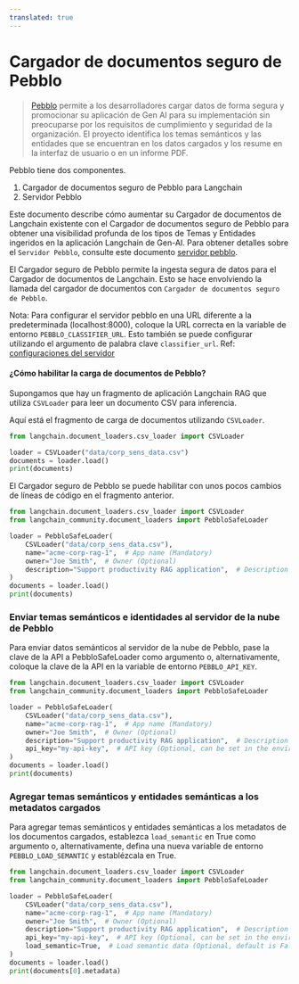 ```yaml
---
translated: true
---
```


# Cargador de documentos seguro de Pebblo

> [Pebblo](https://daxa-ai.github.io/pebblo/) permite a los desarrolladores cargar datos de forma segura y promocionar su aplicación de Gen AI para su implementación sin preocuparse por los requisitos de cumplimiento y seguridad de la organización. El proyecto identifica los temas semánticos y las entidades que se encuentran en los datos cargados y los resume en la interfaz de usuario o en un informe PDF.

Pebblo tiene dos componentes.

1. Cargador de documentos seguro de Pebblo para Langchain
1. Servidor Pebblo

Este documento describe cómo aumentar su Cargador de documentos de Langchain existente con el Cargador de documentos seguro de Pebblo para obtener una visibilidad profunda de los tipos de Temas y Entidades ingeridos en la aplicación Langchain de Gen-AI. Para obtener detalles sobre el `Servidor Pebblo`, consulte este documento [servidor pebblo](https://daxa-ai.github.io/pebblo/daemon).

El Cargador seguro de Pebblo permite la ingesta segura de datos para el Cargador de documentos de Langchain. Esto se hace envolviendo la llamada del cargador de documentos con `Cargador de documentos seguro de Pebblo`.

Nota: Para configurar el servidor pebblo en una URL diferente a la predeterminada (localhost:8000), coloque la URL correcta en la variable de entorno `PEBBLO_CLASSIFIER_URL`. Esto también se puede configurar utilizando el argumento de palabra clave `classifier_url`. Ref: [configuraciones del servidor](https://daxa-ai.github.io/pebblo/config)

#### ¿Cómo habilitar la carga de documentos de Pebblo?

Supongamos que hay un fragmento de aplicación Langchain RAG que utiliza `CSVLoader` para leer un documento CSV para inferencia.

Aquí está el fragmento de carga de documentos utilizando `CSVLoader`.

```python
from langchain.document_loaders.csv_loader import CSVLoader

loader = CSVLoader("data/corp_sens_data.csv")
documents = loader.load()
print(documents)
```

El Cargador seguro de Pebblo se puede habilitar con unos pocos cambios de líneas de código en el fragmento anterior.

```python
from langchain.document_loaders.csv_loader import CSVLoader
from langchain_community.document_loaders import PebbloSafeLoader

loader = PebbloSafeLoader(
    CSVLoader("data/corp_sens_data.csv"),
    name="acme-corp-rag-1",  # App name (Mandatory)
    owner="Joe Smith",  # Owner (Optional)
    description="Support productivity RAG application",  # Description (Optional)
)
documents = loader.load()
print(documents)
```

### Enviar temas semánticos e identidades al servidor de la nube de Pebblo

Para enviar datos semánticos al servidor de la nube de Pebblo, pase la clave de la API a PebbloSafeLoader como argumento o, alternativamente, coloque la clave de la API en la variable de entorno `PEBBLO_API_KEY`.

```python
from langchain.document_loaders.csv_loader import CSVLoader
from langchain_community.document_loaders import PebbloSafeLoader

loader = PebbloSafeLoader(
    CSVLoader("data/corp_sens_data.csv"),
    name="acme-corp-rag-1",  # App name (Mandatory)
    owner="Joe Smith",  # Owner (Optional)
    description="Support productivity RAG application",  # Description (Optional)
    api_key="my-api-key",  # API key (Optional, can be set in the environment variable PEBBLO_API_KEY)
)
documents = loader.load()
print(documents)
```

### Agregar temas semánticos y entidades semánticas a los metadatos cargados

Para agregar temas semánticos y entidades semánticas a los metadatos de los documentos cargados, establezca `load_semantic` en True como argumento o, alternativamente, defina una nueva variable de entorno `PEBBLO_LOAD_SEMANTIC` y establézcala en True.

```python
from langchain.document_loaders.csv_loader import CSVLoader
from langchain_community.document_loaders import PebbloSafeLoader

loader = PebbloSafeLoader(
    CSVLoader("data/corp_sens_data.csv"),
    name="acme-corp-rag-1",  # App name (Mandatory)
    owner="Joe Smith",  # Owner (Optional)
    description="Support productivity RAG application",  # Description (Optional)
    api_key="my-api-key",  # API key (Optional, can be set in the environment variable PEBBLO_API_KEY)
    load_semantic=True,  # Load semantic data (Optional, default is False, can be set in the environment variable PEBBLO_LOAD_SEMANTIC)
)
documents = loader.load()
print(documents[0].metadata)
```

